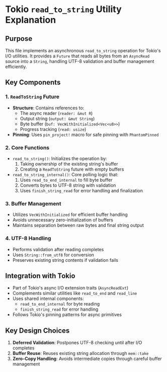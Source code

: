 # Tokio `read_to_string` Utility Explanation

## Purpose
This file implements an asynchronous `read_to_string` operation for Tokio's I/O utilities. It provides a `Future` that reads all bytes from an `AsyncRead` source into a `String`, handling UTF-8 validation and buffer management efficiently.

## Key Components

### 1. `ReadToString` Future
- **Structure**: Contains references to:
  - The async reader (`reader: &mut R`)
  - Output string (`output: &mut String`)
  - Byte buffer (`buf: VecWithInitialized<Vec<u8>>`)
  - Progress tracking (`read: usize`)
- **Pinning**: Uses `pin_project!` macro for safe pinning with `PhantomPinned`

### 2. Core Functions
- `read_to_string()`: Initializes the operation by:
  1. Taking ownership of the existing string's buffer
  2. Creating a `ReadToString` future with empty buffers
- `read_to_string_internal()`: Core polling logic that:
  1. Uses `read_to_end_internal` to fill byte buffer
  2. Converts bytes to UTF-8 string with validation
  3. Uses `finish_string_read` for error handling and finalization

### 3. Buffer Management
- Utilizes `VecWithInitialized` for efficient buffer handling
- Avoids unnecessary zero-initialization of buffers
- Maintains separation between raw bytes and final string output

### 4. UTF-8 Handling
- Performs validation after reading completes
- Uses `String::from_utf8` for conversion
- Preserves existing string contents if validation fails

## Integration with Tokio
- Part of Tokio's async I/O extension traits (`AsyncReadExt`)
- Complements similar utilities like `read_to_end` and `read_line`
- Uses shared internal components:
  - `read_to_end_internal` for byte reading
  - `finish_string_read` for error handling
- Follows Tokio's pinning patterns for async primitives

## Key Design Choices
1. **Deferred Validation**: Postpones UTF-8 checking until after I/O completes
2. **Buffer Reuse**: Reuses existing string allocation through `mem::take`
3. **Zero-Copy Handling**: Avoids intermediate copies through careful buffer management
